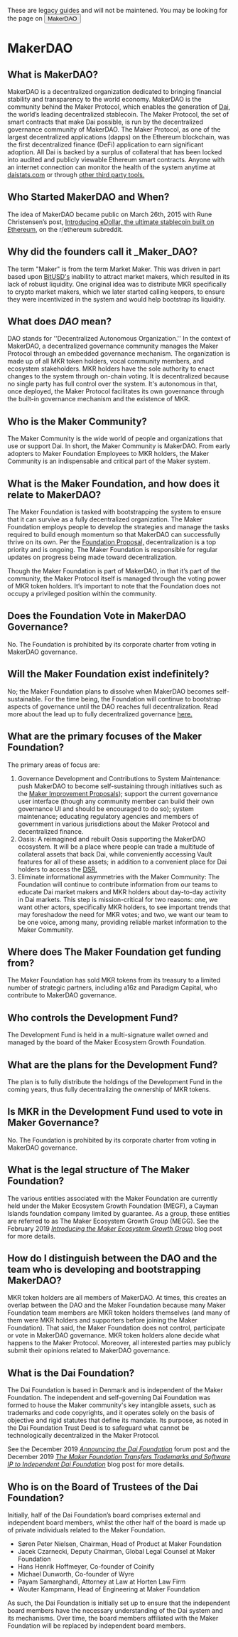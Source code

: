 <StatusBanner sticky>

These are legacy guides and will not be maintened. You may be looking for the page on <Button  secondary inline to="/learn/MakerDAO/">MakerDAO</Button>

</StatusBanner>


# MakerDAO

## What is MakerDAO?

MakerDAO is a decentralized organization dedicated to bringing financial stability and transparency to the world economy. MakerDAO is the community behind the Maker Protocol, which enables the generation of [Dai](/learn/Dai/), the world’s leading decentralized stablecoin. The Maker Protocol, the set of smart contracts that make Dai possible, is run by the decentralized governance community of MakerDAO. The Maker Protocol, as one of the largest decentralized applications (dapps) on the Ethereum blockchain, was the first decentralized finance (DeFi) application to earn significant adoption. All Dai is backed by a surplus of collateral that has been locked into audited and publicly viewable Ethereum smart contracts. Anyone with an internet connection can monitor the health of the system anytime at [daistats.com](https://daistats.com/) or through [other third party tools.](https://awesome.makerdao.com/#watch-dai)

## Who Started MakerDAO and When?

The idea of MakerDAO became public on March 26th, 2015 with Rune Christensen’s post, [Introducing eDollar, the ultimate stablecoin built on Ethereum,](https://www.reddit.com/r/ethereum/comments/30f98i/introducing_edollar_the_ultimate_stablecoin_built/) on the r/ethereum subreddit.

## Why did the founders call it _Maker_DAO?

The term "Maker" is from the term Market Maker. This was driven in part based upon [BitUSD's](https://web.archive.org/web/20200426202839/https://bitshares.org/technology/price-stable-cryptocurrencies/) inability to attract market makers, which resulted in its lack of robust liquidity. One original idea was to distribute MKR specifically to crypto market makers, which we later started calling keepers, to ensure they were incentivized in the system and would help bootstrap its liquidity.

## What does _DAO_ mean?

DAO stands for ''Decentralized Autonomous Organization.'' In the context of MakerDAO, a decentralized governance community manages the Maker Protocol through an embedded governance mechanism. The organization is made up of all MKR token holders, vocal community members, and ecosystem stakeholders. MKR holders have the sole authority to enact changes to the system through on-chain voting. It is decentralized because no single party has full control over the system. It's autonomous in that, once deployed, the Maker Protocol facilitates its own governance through the built-in governance mechanism and the existence of MKR.

## Who is the Maker Community?

The Maker Community is the wide world of people and organizations that use or support Dai. In short, the Maker Community is MakerDAO. From early adopters to Maker Foundation Employees to MKR holders, the Maker Community is an indispensable and critical part of the Maker system.

## What is the Maker Foundation, and how does it relate to MakerDAO?

The Maker Foundation is tasked with bootstrapping the system to ensure that it can survive as a fully decentralized organization. The Maker Foundation employs people to develop the strategies and manage the tasks required to build enough momentum so that MakerDAO can successfully thrive on its own. Per the [Foundation Proposal,](https://blog.makerdao.com/foundation-proposal-v2/) decentralization is a top priority and is ongoing. The Maker Foundation is responsible for regular updates on progress being made toward decentralization.

Though the Maker Foundation is part of MakerDAO, in that it’s part of the community, the Maker Protocol itself is managed through the voting power of MKR token holders. It’s important to note that the Foundation does not occupy a privileged position within the community.

## Does the Foundation Vote in MakerDAO Governance?

No. The Foundation is prohibited by its corporate charter from voting in MakerDAO governance.

## Will the Maker Foundation exist indefinitely?

No; the Maker Foundation plans to dissolve when MakerDAO becomes self-sustainable. For the time being, the Foundation will continue to bootstrap aspects of governance until the DAO reaches full decentralization. Read more about the lead up to fully decentralized governance [here.](https://blog.makerdao.com/what-will-maker-governance-look-like-after-complete-decentralization/)

## What are the primary focuses of the Maker Foundation?

The primary areas of focus are:

1. Governance Development and Contributions to System Maintenance: push MakerDAO to become self-sustaining through initiatives such as the [Maker Improvement Proposals](https://forum.makerdao.com/c/MIPs/14)); support the current governance user interface (though any community member can build their own governance UI and should be encouraged to do so); system maintenance; educating regulatory agencies and members of government in various jurisdictions about the Maker Protocol and decentralized finance.
1. Oasis: A reimagined and rebuilt Oasis supporting the MakerDAO ecosystem. It will be a place where people can trade a multitude of collateral assets that back Dai, while conveniently accessing Vault features for all of these assets; in addition to a convenient place for Dai holders to access the [DSR.](/learn/Dai/dsr/)
1. Eliminate informational asymmetries with the Maker Community: The Foundation will continue to contribute information from our teams to educate Dai market makers and MKR holders about day-to-day activity in Dai markets. This step is mission-critical for two reasons: one, we want other actors, specifically MKR holders, to see important trends that may foreshadow the need for MKR votes; and two, we want our team to be one voice, among many, providing reliable market information to the Maker Community.

## Where does The Maker Foundation get funding from?

The Maker Foundation has sold MKR tokens from its treasury to a limited number of strategic partners, including a16z and Paradigm Capital, who contribute to MakerDAO governance.

## Who controls the Development Fund?

The Development Fund is held in a multi-signature wallet owned and managed by the board of the Maker Ecosystem Growth Foundation.

## What are the plans for the Development Fund?

The plan is to fully distribute the holdings of the Development Fund in the coming years, thus fully decentralizing the ownership of MKR tokens.

## Is MKR in the Development Fund used to vote in Maker Governance?

No. The Foundation is prohibited by its corporate charter from voting in MakerDAO governance.

## What is the legal structure of The Maker Foundation?

The various entities associated with the Maker Foundation are currently held under the Maker Ecosystem Growth Foundation (MEGF), a Cayman Islands foundation company limited by guarantee. As a group, these entities are referred to as The Maker Ecosystem Growth Group (MEGG). See the February 2019 [_Introducing the Maker Ecosystem Growth Group_](https://blog.makerdao.com/introducing-the-maker-ecosystem-growth-group/) blog post for more details.

## How do I distinguish between the DAO and the team who is developing and bootstrapping MakerDAO?

MKR token holders are all members of MakerDAO. At times, this creates an overlap between the DAO and the Maker Foundation because many Maker Foundation team members are MKR token holders themselves (and many of them were MKR holders and supporters before joining the Maker Foundation). That said, the Maker Foundation does not control, participate or vote in MakerDAO governance.  MKR token holders alone decide what happens to the Maker Protocol. Moreover, all interested parties may publicly submit their opinions related to MakerDAO governance.

## What is the Dai Foundation?

The Dai Foundation is based in Denmark and is independent of the Maker Foundation. The independent and self-governing Dai Foundation was formed to house the Maker community's key intangible assets, such as trademarks and code copyrights, and it operates solely on the basis of objective and rigid statutes that define its mandate. Its purpose, as noted in the Dai Foundation Trust Deed is to safeguard what cannot be technologically decentralized in the Maker Protocol.

See the December 2019 [_Announcing the Dai Foundation_](https://forum.makerdao.com/t/announcing-the-dai-foundation/1046) forum post and the December 2019 [_The Maker Foundation Transfers Trademarks and Software IP to Independent Dai Foundation_](https://blog.makerdao.com/the-maker-foundation-transfers-trademarks-and-software-ip-to-independent-dai-foundation/) blog post for more details.

## Who is on the Board of Trustees of the Dai Foundation?

Initially, half of the Dai Foundation’s board comprises external and independent board members, whilst the other half of the board is made up of private individuals related to the Maker Foundation.

- Søren Peter Nielsen, Chairman, Head of Product at Maker Foundation
- Jacek Czarnecki, Deputy Chairman, Global Legal Counsel at Maker Foundation
- Hans Henrik Hoffmeyer, Co-founder of Coinify
- Michael Dunworth, Co-founder of Wyre
- Payam Samarghandi, Attorney at Law at Horten Law Firm
- Wouter Kampmann, Head of Engineering at Maker Foundation

As such, the Dai Foundation is initially set up to ensure that the independent board members have the necessary understanding of the Dai system and its mechanisms. Over time, the board members affiliated with the Maker Foundation will be replaced by independent board members.
